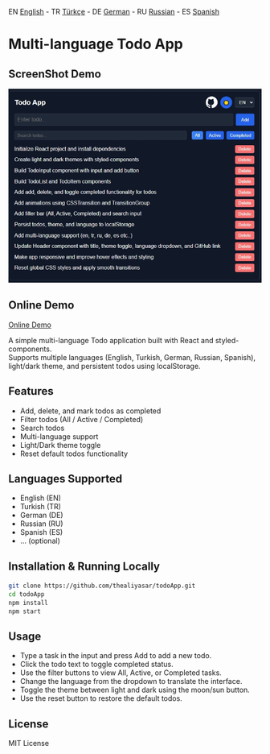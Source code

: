 EN [English](./README.md) -
TR [Türkçe](./README.tr.md) -
DE [German](./README.de.md) -
RU [Russian](./README.ru.md) -
ES [Spanish](./README.es.md)

# Multi-language Todo App

## ScreenShot Demo

![App demo](/public/en.jpg)

## Online Demo

[Online Demo](https://multilang-todo.vercel.app/)

A simple multi-language Todo application built with React and styled-components.  
Supports multiple languages (English, Turkish, German, Russian, Spanish), light/dark theme, and persistent todos using localStorage.

## Features

- Add, delete, and mark todos as completed
- Filter todos (All / Active / Completed)
- Search todos
- Multi-language support
- Light/Dark theme toggle
- Reset default todos functionality

## Languages Supported

- English (EN)
- Turkish (TR)
- German (DE)
- Russian (RU)
- Spanish (ES)
- ... (optional)

## Installation & Running Locally

```bash
git clone https://github.com/thealiyasar/todoApp.git
cd todoApp
npm install
npm start
```

## Usage

- Type a task in the input and press Add to add a new todo.
- Click the todo text to toggle completed status.
- Use the filter buttons to view All, Active, or Completed tasks.
- Change the language from the dropdown to translate the interface.
- Toggle the theme between light and dark using the moon/sun button.
- Use the reset button to restore the default todos.

## License

MIT License

